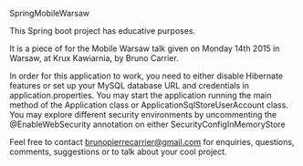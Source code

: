 SpringMobileWarsaw

This Spring boot project has educative purposes.

It is a piece of for the Mobile Warsaw talk given on Monday 14th 2015 in Warsaw, at Krux Kawiarnia, by Bruno Carrier.

In order for this application to work, you need to either disable Hibernate features or set up your MySQL database URL and credentials in application.properties.
You may start the application running the main method of the Application class or ApplicationSqlStoreUserAccount class.
You may explore different security environments by uncommenting the @EnableWebSecurity annotation on either SecurityConfigInMemoryStore

Feel free to contact brunopierrecarrier@gmail.com for enquiries, questions, comments, suggestions or to talk about your cool project.

